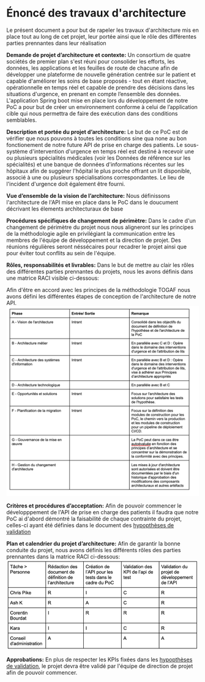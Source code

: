 # Énoncé des travaux d'architecture
Le présent document a pour but de rapeler les travaux d'architecture mis en place tout au long de cet projet, leur portée ainsi que le rôle des différentes parties prennantes dans leur réalisation

**Demande de projet d’architecture et contexte:**
Un consortium de quatre sociétés de premier plan s'est réuni pour consolider les efforts, les données, les applications et les feuilles de route de chacune afin de développer une plateforme de nouvelle génération centrée sur le patient et capable d'améliorer les soins de base proposés - tout en étant réactive, opérationnelle en temps réel et capable de prendre des décisions dans les situations d'urgence, en prenant en compte l’ensemble des données. L'application Spring boot mise en place lors du développement de notre PoC a pour but de créer un environnement conforme à celui de l’application cible qui nous permettra de faire des exécution dans des conditions semblables.

**Description et portée du projet d’architecture:**
Le but de ce PoC est de vérifier que nous pouvons à toutes les conditions sine qua none au bon fonctionement de notre future API de prise en charge des patients. Le sous-système d'intervention d'urgence en temps réel est destiné à recevoir une ou plusieurs spécialités médicales (voir les Données de référence sur les spécialités) et une banque de données d'informations récentes sur les hôpitaux afin de suggérer l'hôpital le plus proche offrant un lit disponible, associé à une ou plusieurs spécialisations correspondantes. Le lieu de l'incident d'urgence doit également être fourni.

**Vue d’ensemble de la vision de l’architecture:**
Nous définissons l'architecture de l'API mise en place dans le PoC dans le doucument décrivant les élements architecturaux de base

**Procédures spécifiques de changement de périmètre:**
Dans le cadre d'un changement de périmètre du projet nous nous aligneront sur les principes de la méthodologie agile en privilégiant la communication entre les membres de l'équipe de développement et la direction de projet. Des réunions régulières seront néssécaires pour recadrer le projet ainsi que pour éviter tout conflits au sein de l'équipe.

**Rôles, responsabilités et livrables:**
Dans le but de mettre au clair les rôles des différentes parties prennantes du projets, nous les avons définis dans une matrice RACI visible ci-dessous:

Afin d'être en accord avec les principes de la méthodologie TOGAF nous avons défini les différentes étapes de conception de l'architecture de notre API.
![Les différentes phase](../../Images/phases.png "Les différentes phases de la conception architecturale")

**Critères et procédures d’acceptation:**
Afin de pouvoir commencer le développpement de l'API de prise en charge des patients il faudra que notre PoC ai d'abord démontré la faisabilité de chaque contrainte du projet, celles-ci ayant été définies dans le document des [hypopthèses de validation](../Hypothese%20de%20validation/README.md)

**Plan et calendrier du projet d’architecture:**
Afin de garantir la bonne conduite du projet, nous avons définis les différents rôles des parties prennantes dans la matrice RACI ci-dessous:
![Les différentes phase](../../Images/raci.png "Les différents rôles des parties prennantes")

**Approbations:**
En plus de respecter les KPIs fixées dans les [hypopthèses de validation](../Hypothese%20de%20validation/README.md), le projet devra être validé par l'équipe de direction de projet afin de pouvoir commencer.
